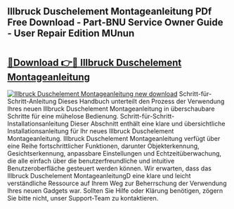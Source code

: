 ## Illbruck Duschelement Montageanleitung PDf Free Download - Part-BNU Service Owner Guide - User Repair Edition MUnun

# <h2><a href="http://df8jc0.blite.top/?on=Illbruck+Duschelement+Montageanleitung">🔗Download 👉🔴 Illbruck Duschelement Montageanleitung</a></h2>

[![Illbruck Duschelement Montageanleitung new download](https://i.imgur.com/lujVjoI.png)](http://df8jc0.blite.top/?on=Illbruck+Duschelement+Montageanleitung)
Schritt-für-Schritt-Anleitung Dieses Handbuch unterteilt den Prozess der Verwendung Ihres neuen Illbruck Duschelement Montageanleitung in überschaubare Schritte für eine mühelose Bedienung. Schritt-für-Schritt-Installationsanleitung Dieser Abschnitt enthält eine klare und übersichtliche Installationsanleitung für Ihr neues Illbruck Duschelement Montageanleitung. Illbruck Duschelement Montageanleitung verfügt über eine Reihe fortschrittlicher Funktionen, darunter Objekterkennung, Gesichtserkennung, anpassbare Einstellungen und Echtzeitüberwachung, die alle einfach über die benutzerfreundliche und intuitive Benutzeroberfläche gesteuert werden können. Wir erwarten, dass das Illbruck Duschelement MontageanleitungD eine klare und leicht verständliche Ressource auf Ihrem Weg zur Beherrschung der Verwendung Ihres neuen Gadgets war. Sollten Sie Hilfe oder Klärung benötigen, zögern Sie bitte nicht, unser Support-Team zu kontaktieren.
